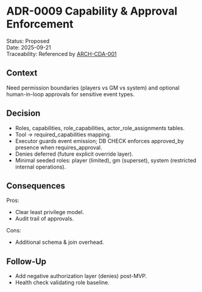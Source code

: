 # ADR-0009 Capability & Approval Enforcement

Status: Proposed  
Date: 2025-09-21  
Traceability: Referenced by [ARCH-CDA-001](../architecture/ARCH-CDA-001-campaign-data-architecture.md)

## Context
Need permission boundaries (players vs GM vs system) and optional human-in-loop approvals for sensitive event types.

## Decision
- Roles, capabilities, role_capabilities, actor_role_assignments tables.
- Tool → required_capabilities mapping.
- Executor guards event emission; DB CHECK enforces approved_by presence when requires_approval.
- Denies deferred (future explicit override layer).
- Minimal seeded roles: player (limited), gm (superset), system (restricted internal operations).

## Consequences
Pros:
- Clear least privilege model.
- Audit trail of approvals.

Cons:
- Additional schema & join overhead.

## Follow-Up
- Add negative authorization layer (denies) post-MVP.
- Health check validating role baseline.